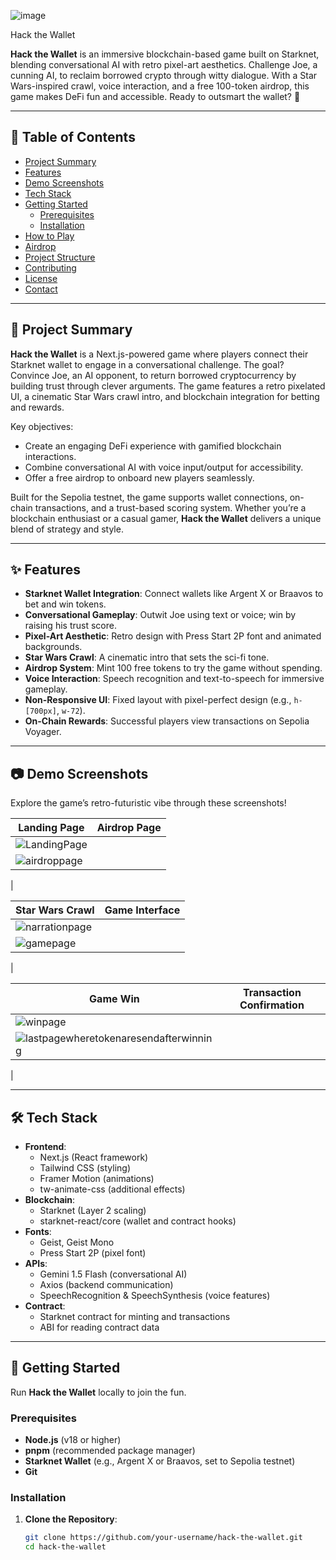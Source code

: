 
 ![image](https://github.com/user-attachments/assets/c56f9da4-2eb7-48fc-9719-b99046a0fc97)

  Hack the Wallet

**Hack the Wallet** is an immersive blockchain-based game built on Starknet, blending conversational AI with retro pixel-art aesthetics. Challenge Joe, a cunning AI, to reclaim borrowed crypto through witty dialogue. With a Star Wars-inspired crawl, voice interaction, and a free 100-token airdrop, this game makes DeFi fun and accessible. Ready to outsmart the wallet? 🚀

---

## 📜 Table of Contents

- [Project Summary](#project-summary)
- [Features](#features)
- [Demo Screenshots](#demo-screenshots)
- [Tech Stack](#tech-stack)
- [Getting Started](#getting-started)
  - [Prerequisites](#prerequisites)
  - [Installation](#installation)
- [How to Play](#how-to-play)
- [Airdrop](#airdrop)
- [Project Structure](#project-structure)
- [Contributing](#contributing)
- [License](#license)
- [Contact](#contact)

---

## 🌟 Project Summary

**Hack the Wallet** is a Next.js-powered game where players connect their Starknet wallet to engage in a conversational challenge. The goal? Convince Joe, an AI opponent, to return borrowed cryptocurrency by building trust through clever arguments. The game features a retro pixelated UI, a cinematic Star Wars crawl intro, and blockchain integration for betting and rewards.

Key objectives:
- Create an engaging DeFi experience with gamified blockchain interactions.
- Combine conversational AI with voice input/output for accessibility.
- Offer a free airdrop to onboard new players seamlessly.

Built for the Sepolia testnet, the game supports wallet connections, on-chain transactions, and a trust-based scoring system. Whether you’re a blockchain enthusiast or a casual gamer, **Hack the Wallet** delivers a unique blend of strategy and style.

---

## ✨ Features

- **Starknet Wallet Integration**: Connect wallets like Argent X or Braavos to bet and win tokens.
- **Conversational Gameplay**: Outwit Joe using text or voice; win by raising his trust score.
- **Pixel-Art Aesthetic**: Retro design with Press Start 2P font and animated backgrounds.
- **Star Wars Crawl**: A cinematic intro that sets the sci-fi tone.
- **Airdrop System**: Mint 100 free tokens to try the game without spending.
- **Voice Interaction**: Speech recognition and text-to-speech for immersive gameplay.
- **Non-Responsive UI**: Fixed layout with pixel-perfect design (e.g., `h-[700px]`, `w-72`).
- **On-Chain Rewards**: Successful players view transactions on Sepolia Voyager.

---

## 📷 Demo Screenshots

Explore the game’s retro-futuristic vibe through these screenshots!

| **Landing Page** | **Airdrop Page** |
|-----------------|-----------------|
| ![LandingPage](https://github.com/user-attachments/assets/4842170b-d4eb-4991-bf65-3657385014ae)
|![airdroppage](https://github.com/user-attachments/assets/73a72974-ca42-42a0-8b1c-7c73b7dbe1d3)
|

| **Star Wars Crawl** | **Game Interface** |
|---------------------|-------------------|
| ![narrationpage](https://github.com/user-attachments/assets/4c214fb2-6098-481c-850e-ce7b6468da46)
| ![gamepage](https://github.com/user-attachments/assets/74a99569-f75d-4d6b-b51e-6d566f7a5d22)
|

| **Game Win** | **Transaction Confirmation** |
|-------------|-----------------------------|
|![winpage](https://github.com/user-attachments/assets/e00ce850-6d48-453e-8474-2008017f8fcd)
 | ![lastpagewheretokenaresendafterwinning](https://github.com/user-attachments/assets/0f926727-3a84-41c8-a84d-bf133948527e)
 |

---

## 🛠 Tech Stack

- **Frontend**:
  - Next.js (React framework)
  - Tailwind CSS (styling)
  - Framer Motion (animations)
  - tw-animate-css (additional effects)
- **Blockchain**:
  - Starknet (Layer 2 scaling)
  - starknet-react/core (wallet and contract hooks)
- **Fonts**:
  - Geist, Geist Mono
  - Press Start 2P (pixel font)
- **APIs**:
  - Gemini 1.5 Flash (conversational AI)
  - Axios (backend communication)
  - SpeechRecognition & SpeechSynthesis (voice features)
- **Contract**:
  - Starknet contract for minting and transactions
  - ABI for reading contract data

---

## 🚀 Getting Started

Run **Hack the Wallet** locally to join the fun.

### Prerequisites

- **Node.js** (v18 or higher)
- **pnpm** (recommended package manager)
- **Starknet Wallet** (e.g., Argent X or Braavos, set to Sepolia testnet)
- **Git**

### Installation

1. **Clone the Repository**:
   ```bash
   git clone https://github.com/your-username/hack-the-wallet.git
   cd hack-the-wallet
